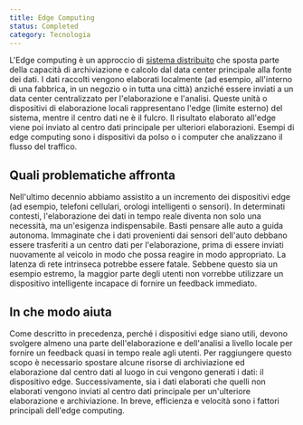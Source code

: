 ```yaml
---
title: Edge Computing
status: Completed
category: Tecnologia
---
```




L'Edge computing è un approccio di [sistema distribuito](/it/distributed-systems/) che sposta parte della capacità di archiviazione e calcolo dal data center principale alla fonte dei dati. I dati raccolti vengono elaborati localmente (ad esempio, all'interno di una fabbrica, in un negozio o in tutta una città) anziché essere inviati a un data center centralizzato per l'elaborazione e l'analisi. Queste unità o dispositivi di elaborazione locali rappresentano l'edge (limite esterno) del sistema, mentre il centro dati ne è il fulcro. Il risultato elaborato all'edge viene poi inviato al centro dati principale per ulteriori elaborazioni. Esempi di edge computing sono i dispositivi da polso o i computer che analizzano il flusso del traffico.


## Quali problematiche affronta

Nell'ultimo decennio abbiamo assistito a un incremento dei dispositivi edge (ad esempio, telefoni cellulari, orologi intelligenti o sensori). 
In determinati contesti, l'elaborazione dei dati in tempo reale diventa non solo una necessità, ma un'esigenza indispensabile. 
Basti pensare alle auto a guida autonoma. 
Immaginate che i dati provenienti dai sensori dell'auto debbano essere trasferiti a un centro dati per l'elaborazione, prima di essere inviati nuovamente al veicolo in modo che possa reagire in modo appropriato. 
La latenza di rete intrinseca potrebbe essere fatale. 
Sebbene questo sia un esempio estremo, la maggior parte degli utenti non vorrebbe utilizzare un dispositivo intelligente incapace di fornire un feedback immediato.

## In che modo aiuta

Come descritto in precedenza, perché i dispositivi edge siano utili, devono svolgere almeno una parte dell'elaborazione e dell'analisi a livello locale per fornire un feedback quasi in tempo reale agli utenti. 
Per raggiungere questo scopo è necessario spostare alcune risorse di archiviazione ed elaborazione dal centro dati al luogo in cui vengono generati i dati: il dispositivo edge.
Successivamente, sia i dati elaborati che quelli non elaborati vengono inviati al centro dati principale per un'ulteriore elaborazione e archiviazione.
In breve, efficienza e velocità sono i fattori principali dell'edge computing.